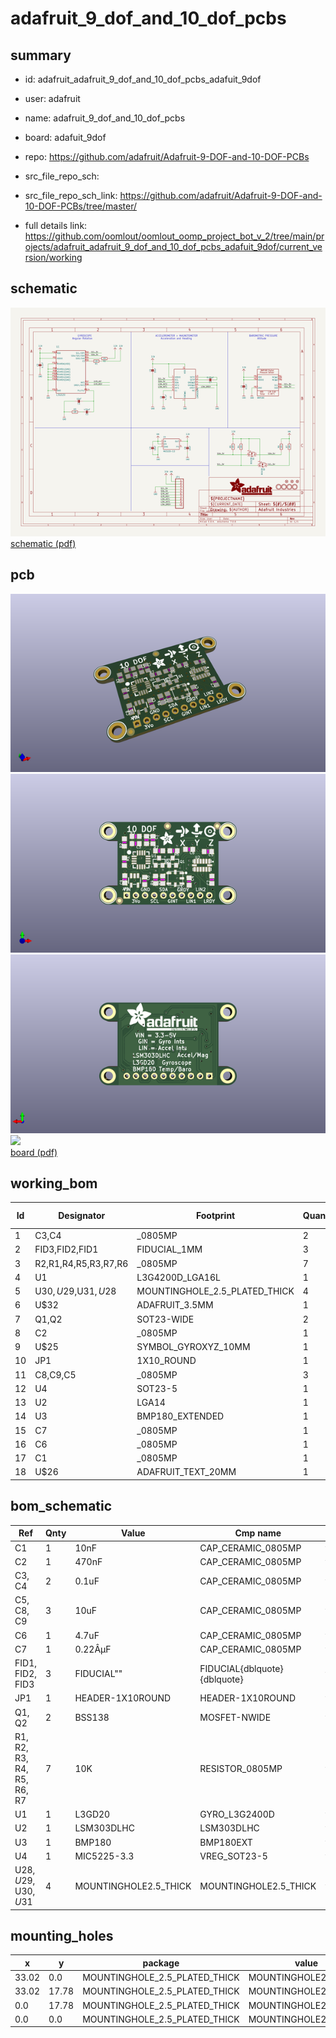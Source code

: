 # adafruit_9_dof_and_10_dof_pcbs
 
## summary 
* id: adafruit_adafruit_9_dof_and_10_dof_pcbs_adafuit_9dof
* user: adafruit
* name: adafruit_9_dof_and_10_dof_pcbs
* board: adafuit_9dof
* repo: https://github.com/adafruit/Adafruit-9-DOF-and-10-DOF-PCBs



* src_file_repo_sch: 
* src_file_repo_sch_link: https://github.com/adafruit/Adafruit-9-DOF-and-10-DOF-PCBs/tree/master/
* full details link: https://github.com/oomlout/oomlout_oomp_project_bot_v_2/tree/main/projects/adafruit_adafruit_9_dof_and_10_dof_pcbs_adafuit_9dof/current_version/working  

## schematic  
![](working_schematic_600.png)  
[schematic (pdf)](working_schematic.pdf) 






















## pcb  
![](working_3d_600.png) 
![](working_3d_front_600.png)  
![](working_3d_back_600.png)  
![](working_600.png)  
[board (pdf)](working.pdf)  

## working_bom
| Id | Designator | Footprint | Quantity | Designation | Supplier and ref |  | None | 
| --- | --- | --- | --- | --- | --- | --- | --- | 
| 1 | C3,C4 | _0805MP | 2 | 0.1uF |  |  | [''] | 
| 2 | FID3,FID2,FID1 | FIDUCIAL_1MM | 3 | FIDUCIAL" |  |  | [''] | 
| 3 | R2,R1,R4,R5,R3,R7,R6 | _0805MP | 7 | 10K |  |  | [''] | 
| 4 | U1 | L3G4200D_LGA16L | 1 | L3GD20 |  |  | [''] | 
| 5 | U$30,U$29,U$31,U$28 | MOUNTINGHOLE_2.5_PLATED_THICK | 4 | MOUNTINGHOLE2.5_THICK |  |  | [''] | 
| 6 | U$32 | ADAFRUIT_3.5MM | 1 |  |  |  | [''] | 
| 7 | Q1,Q2 | SOT23-WIDE | 2 | BSS138 |  |  | [''] | 
| 8 | C2 | _0805MP | 1 | 470nF |  |  | [''] | 
| 9 | U$25 | SYMBOL_GYROXYZ_10MM | 1 |  |  |  | [''] | 
| 10 | JP1 | 1X10_ROUND | 1 |  |  |  | [''] | 
| 11 | C8,C9,C5 | _0805MP | 3 | 10uF |  |  | [''] | 
| 12 | U4 | SOT23-5 | 1 | MIC5225-3.3 |  |  | [''] | 
| 13 | U2 | LGA14 | 1 | LSM303DLHC |  |  | [''] | 
| 14 | U3 | BMP180_EXTENDED | 1 | BMP180 |  |  | [''] | 
| 15 | C7 | _0805MP | 1 | 0.22ÂµF |  |  | [''] | 
| 16 | C6 | _0805MP | 1 | 4.7uF |  |  | [''] | 
| 17 | C1 | _0805MP | 1 | 10nF |  |  | [''] | 
| 18 | U$26 | ADAFRUIT_TEXT_20MM | 1 |  |  |  | [''] | 


## bom_schematic
| Ref | Qnty | Value | Cmp name | Footprint | Description | Vendor | DNP | 
| --- | --- | --- | --- | --- | --- | --- | --- | 
| C1 | 1 | 10nF | CAP_CERAMIC_0805MP | working:_0805MP |  |  |  | 
| C2 | 1 | 470nF | CAP_CERAMIC_0805MP | working:_0805MP |  |  |  | 
| C3, C4 | 2 | 0.1uF | CAP_CERAMIC_0805MP | working:_0805MP |  |  |  | 
| C5, C8, C9 | 3 | 10uF | CAP_CERAMIC_0805MP | working:_0805MP |  |  |  | 
| C6 | 1 | 4.7uF | CAP_CERAMIC_0805MP | working:_0805MP |  |  |  | 
| C7 | 1 | 0.22ÂµF | CAP_CERAMIC_0805MP | working:_0805MP |  |  |  | 
| FID1, FID2, FID3 | 3 | FIDUCIAL"" | FIDUCIAL{dblquote}{dblquote} | working:FIDUCIAL_1MM |  |  |  | 
| JP1 | 1 | HEADER-1X10ROUND | HEADER-1X10ROUND | working:1X10_ROUND |  |  |  | 
| Q1, Q2 | 2 | BSS138 | MOSFET-NWIDE | working:SOT23-WIDE |  |  |  | 
| R1, R2, R3, R4, R5, R6, R7 | 7 | 10K | RESISTOR_0805MP | working:_0805MP |  |  |  | 
| U1 | 1 | L3GD20 | GYRO_L3G2400D | working:L3G4200D_LGA16L |  |  |  | 
| U2 | 1 | LSM303DLHC | LSM303DLHC | working:LGA14 |  |  |  | 
| U3 | 1 | BMP180 | BMP180EXT | working:BMP180_EXTENDED |  |  |  | 
| U4 | 1 | MIC5225-3.3 | VREG_SOT23-5 | working:SOT23-5 |  |  |  | 
| U$28, U$29, U$30, U$31 | 4 | MOUNTINGHOLE2.5_THICK | MOUNTINGHOLE2.5_THICK | working:MOUNTINGHOLE_2.5_PLATED_THICK |  |  |  | 


## mounting_holes
| x | y | package | value | ref | size | 
| --- | --- | --- | --- | --- | --- | 
| 33.02 | 0.0 | MOUNTINGHOLE_2.5_PLATED_THICK | MOUNTINGHOLE2.5_THICK | U$28 | m3 | 
| 33.02 | 17.78 | MOUNTINGHOLE_2.5_PLATED_THICK | MOUNTINGHOLE2.5_THICK | U$29 | m3 | 
| 0.0 | 17.78 | MOUNTINGHOLE_2.5_PLATED_THICK | MOUNTINGHOLE2.5_THICK | U$30 | m3 | 
| 0.0 | 0.0 | MOUNTINGHOLE_2.5_PLATED_THICK | MOUNTINGHOLE2.5_THICK | U$31 | m3 | 


